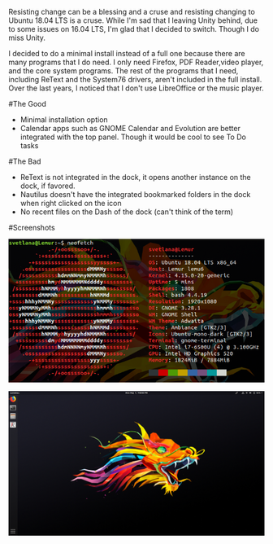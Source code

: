 <!--
.. title: Ubuntu 18.04 LTS Review
.. slug: ubuntu-1804-lts-review
.. date: 2018-05-13 17:53:41 UTC-04:00
.. tags:
.. category: Open Source
.. link: 
.. description: 
.. type: text
-->

Resisting change can be a blessing and a cruse and resisting changing to Ubuntu 18.04 LTS is a cruse. While I'm sad that I leaving Unity behind, due to some issues on 16.04 LTS, I'm glad that I decided to switch. Though I do miss Unity.

I decided to do a minimal install instead of a full one because there are many programs that I do need.  I only need Firefox, PDF Reader,video player, and the core system programs. The rest of the programs that I need, including ReText and the System76 drivers, aren't included in the full install. Over the last years, I noticed that I don't use LibreOffice or the music player.

#The Good

- Minimal installation option
- Calendar apps such as GNOME Calendar and Evolution are better integrated with the top panel. Though it would be cool to see To Do tasks

#The Bad

- ReText is not integrated in the dock, it opens another instance on the dock, if favored.
- Nautilus doesn't have the integrated bookmarked folders in the dock when right clicked on the icon
- No recent files on the Dash of the dock (can't think of the term)

#Screenshots

![](/images/neofetch.png)

![](/images/desktop.png)